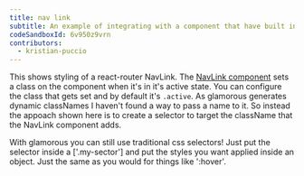 ```yaml
---
title: nav link
subtitle: An example of integrating with a component that have built in classNames already.
codeSandboxId: 6v950z9vrn
contributors:
  - kristian-puccio
---
```


This shows styling of a react-router NavLink.
The [NavLink component](https://reacttraining.com/react-router/web/api/NavLink) sets a class on the component when it's in it's active state. You can configure the class that gets set and by default it's `.active`.
As glamorous generates dynamic classNames I haven't found a way to pass a name to it. So instead the appoach shown here is to create a selector to target the className that the NavLink component adds.

With glamorous you can still use traditional css selectors! Just put the selector inside a ['.my-sector'] and put the styles you want applied inside an object. Just the same as you would for things like ':hover'.


